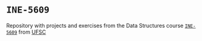 # `INE-5609`

Repository with projects and exercises from the Data Structures course [`INE-5609`](https://planos.inf.ufsc.br/modulos/planos/visualizar.php?id=4254) from [UFSC](https://en.ufsc.br/)
